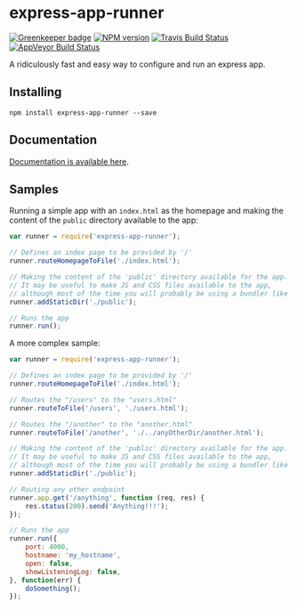 # express-app-runner 

[![Greenkeeper badge](https://badges.greenkeeper.io/alexandrevribeiro/express-app-runner.svg)](https://greenkeeper.io/)
[![NPM version][npm-image]][npm-url]
[![Travis Build Status][travis-image]][travis-url]
[![AppVeyor Build Status][appveyor-image]][appveyor-url]

A ridiculously fast and easy way to configure and run an express app.

Installing
---
    npm install express-app-runner --save

Documentation
---
[Documentation is available here](https://github.com/alexandrevribeiro/express-app-runner/blob/master/docs/documentation.md).

Samples
---
Running a simple app with an `index.html` as the homepage and making the content of the `public` directory available to the app:
```js
var runner = require('express-app-runner');

// Defines an index page to be provided by '/'
runner.routeHomepageToFile('./index.html');

// Making the content of the 'public' directory available for the app.
// It may be useful to make JS and CSS files available to the app, 
// although most of the time you will probably be using a bundler like Webpack.
runner.addStaticDir('./public');

// Runs the app
runner.run();
```

A more complex sample:
```js
var runner = require('express-app-runner');

// Defines an index page to be provided by '/'
runner.routeHomepageToFile('./index.html');

// Routes the "/users" to the "users.html"
runner.routeToFile('/users', './users.html');

// Routes the "/another" to the "another.html"
runner.routeToFile('/another', './../anyOtherDir/another.html');

// Making the content of the 'public' directory available for the app.
// It may be useful to make JS and CSS files available to the app, 
// although most of the time you will probably be using a bundler like Webpack.
runner.addStaticDir('./public');

// Routing any other endpoint
runner.app.get('/anything', function (req, res) {
    res.status(200).send('Anything!!!');
});

// Runs the app
runner.run({
    port: 4000,
    hostname: 'my_hostname',
    open: false,
    showListeningLog: false,
}, function(err) {
    doSomething();
});
```

[npm-url]: https://npmjs.org/package/express-app-runner
[npm-image]: https://badge.fury.io/js/express-app-runner.svg

[travis-url]: https://travis-ci.org/alexandrevribeiro/express-app-runner
[travis-image]: https://img.shields.io/travis/alexandrevribeiro/express-app-runner.svg?label=unix

[appveyor-url]: https://ci.appveyor.com/project/alexandrevribeiro/express-app-runner
[appveyor-image]: https://img.shields.io/appveyor/ci/alexandrevribeiro/express-app-runner.svg?label=windows
